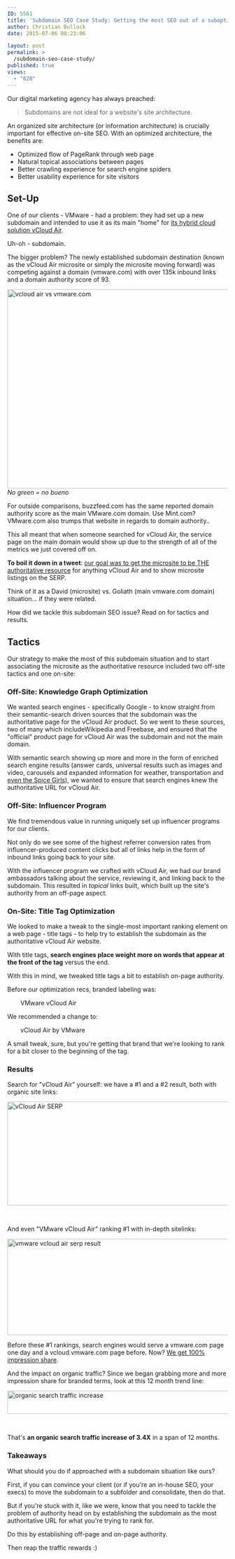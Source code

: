 ```yaml
---
ID: 5561
title: 'Subdomain SEO Case Study: Getting the most SEO out of a suboptimal situation'
author: Christian Bullock
date: 2015-07-06 08:23:06

layout: post
permalink: >
  /subdomain-seo-case-study/
published: true
views:
  - "820"
---
```

Our digital marketing agency has always preached:
<blockquote>Subdomains are not ideal for a website's site architecture.</blockquote>
An organized site architecture (or information architecture) is crucially important for effective on-site SEO. With an optimized architecture, the benefits are:
<ul>
	<li>Optimized flow of PageRank through web page</li>
	<li>Natural topical associations between pages</li>
	<li>Better crawling experience for search engine spiders</li>
	<li>Better usability experience for site visitors</li>
</ul>
<h2>Set-Up</h2>
One of our clients - VMware - had a problem: they had set up a new subdomain and intended to use it as its main "home" for <a href="http://vcloud.vmware.com" target="_blank">its hybrid cloud solution vCloud Air</a>.

Uh-oh - subdomain.

The bigger problem? The newly established subdomain destination (known as the vCloud Air microsite or simply the microsite moving forward) was competing against a domain (vmware.com) with over 135k inbound links and a domain authority score of 93.

<a href="/wp-content/uploads/2015/07/Screen-Shot-2015-07-01-at-3.53.00-PM.png"><img class="alignnone  wp-image-5572" src="/wp-content/uploads/2015/07/Screen-Shot-2015-07-01-at-3.53.00-PM-1024x690.png" alt="vcloud air vs vmware.com" width="675" height="455" />
</a><em>No green = no bueno</em>

For outside comparisons, buzzfeed.com has the same reported domain authority score as the main VMware.com domain. Use Mint.com? VMware.com also trumps that website in regards to domain authority..

This all meant that when someone searched for vCloud Air, the service page on the main domain would show up due to the strength of all of the metrics we just covered off on.

<strong>To boil it down in a tweet</strong>: <span style="text-decoration: underline;">our goal was to get the microsite to be THE authoritative resource</span> for anything vCloud Air and to show microsite listings on the SERP.

Think of it as a David (microsite) vs. Goliath (main vmware.com domain) situation... if they were related.

How did we tackle this subdomain SEO issue? Read on for tactics and results.
<h2>Tactics</h2>
Our strategy to make the most of this subdomain situation and to start associating the microsite as the authoritative resource included two off-site tactics and one on-site:
<h3>Off-Site: Knowledge Graph Optimization</h3>
We wanted search engines - specifically Google - to know straight from their semantic-search driven sources that the subdomain was the authoritative page for the vCloud Air product. So we went to these sources, two of many which includeWikipedia and Freebase, and ensured that the "official" product page for vCloud Air was the subdomain and not the main domain.

With semantic search showing up more and more in the form of enriched search engine results (answer cards, universal results such as images and video, carousels and expanded information for weather, transportation and <a href="https://www.google.com/webhp?sourceid=chrome-instant&amp;ion=1&amp;espv=2&amp;es_th=1&amp;ie=UTF-8#es_th=1&amp;q=spice%20girls" target="_blank">even the Spice Girls</a>), we wanted to ensure that search engines knew the authoritative URL for vCloud Air.
<h3>Off-Site: Influencer Program</h3>
We find tremendous value in running uniquely set up influencer programs for our clients.

Not only do we see some of the highest referrer conversion rates from influencer-produced content clicks but all of links help in the form of inbound links going back to your site.

With the influencer program we crafted with vCloud Air, we had our brand ambassadors talking about the service, reviewing it, and linking back to the subdomain. This resulted in <em>topical</em> links built, which built up the site's authority from an off-page aspect.
<h3>On-Site: Title Tag Optimization</h3>
We looked to make a tweak to the single-most important ranking element on a web page - title tags - to help try to establish the subdomain as the authoritative vCloud Air website.

With title tags, <strong>search engines place weight more on words that appear at the front of the tag</strong> versus the end.

With this in mind, we tweaked title tags a bit to establish on-page authority.

Before our optimization recs, branded labeling was:
<p style="padding-left: 30px;">VMware vCloud Air</p>
We recommended a change to:
<p style="padding-left: 30px;">vCloud Air by VMware</p>
A small tweak, sure, but you're getting that brand that we're looking to rank for a bit closer to the beginning of the tag.
<h3>Results</h3>
Search for "vCloud Air" yourself: we have a #1 and a #2 result, both with organic site links:

<a href="/wp-content/uploads/2015/07/Screen-Shot-2015-07-01-at-4.21.22-PM.png"><img class="alignnone  wp-image-5573" src="/wp-content/uploads/2015/07/Screen-Shot-2015-07-01-at-4.21.22-PM.png" alt="vCloud Air SERP" width="578" height="237" /></a>

&nbsp;

And even "VMware vCloud Air" ranking #1 with in-depth sitelinks:

<a href="/wp-content/uploads/2015/07/Screen-Shot-2015-07-01-at-7.40.29-PM.png"><img class="alignnone  wp-image-5575" src="/wp-content/uploads/2015/07/Screen-Shot-2015-07-01-at-7.40.29-PM.png" alt="vmware vcloud air serp result" width="536" height="220" /></a>

Before these #1 rankings, search engines would serve a vmware.com page one day and a vcloud.vmware.com page before. Now? <span style="text-decoration: underline;">We get 100% impression share</span>.

And the impact on organic traffic? Since we began grabbing more and more impression share for branded terms, look at this 12 month trend line:

<a href="/wp-content/uploads/2015/07/Screen-Shot-2015-07-01-at-7.51.12-PM.png"><img class="alignnone  wp-image-5576" src="/wp-content/uploads/2015/07/Screen-Shot-2015-07-01-at-7.51.12-PM-1024x83.png" alt="organic search traffic increase" width="654" height="53" /></a>

&nbsp;

That's <strong>an organic search traffic increase of 3.4X</strong> in a span of 12 months.
<h3>Takeaways</h3>
What should you do if approached with a subdomain situation like ours?

First, if you can convince your client (or if you're an in-house SEO, your execs) to move the subdomain to a subfolder and consolidate, then do that.

But if you're stuck with it, like we were, know that you need to tackle the problem of authority head on by establishing the subdomain as the most authoritative URL for what you're trying to rank for.

Do this by establishing off-page and on-page authority.

Then reap the traffic rewards :)